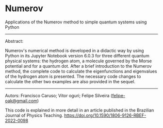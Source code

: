 # Numerov
Applications of the Numerov method to simple quantum systems using Python


****************************************************************************************
Abstract:

Numerov's numerical method is developed in a didactic way by using Python in its
Jupyter Notebook version 6.0.3 for three different quantum physical systems:
the hydrogen atom, a molecule governed by the Morse potential and for a quantum dot.
After a brief introduction to the Numerov method, the complete code to calculate 
the eigenfunctions and eigenvalues of the hydrogen atom is presented. 
The necessary code changes to calculate the other two examples are also provided in 
the sequel.

****************************************************************************************
Autors: Francisco Caruso; Vitor oguri; Felipe Silveira (felipe-oak@gmail.com)




This code is explained in more detail in an article published in the
Brazilian Journal of Physics Teaching. https://doi.org/10.1590/1806-9126-RBEF-2022-0098
